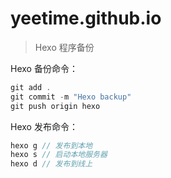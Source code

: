 # yeetime.github.io

> Hexo 程序备份

Hexo 备份命令：

```php
git add .
git commit -m "Hexo backup"
git push origin hexo
```

Hexo 发布命令：

```php
hexo g // 发布到本地
hexo s // 启动本地服务器
hexo d // 发布到线上
```

